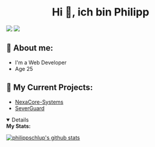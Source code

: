 <h1 align="center">Hi 👋, ich bin Philipp</h1>

![](https://komarev.com/ghpvc/?username=philippschlup&color=red&style=plastic)
![](https://hit.yhype.me/github/profile?user_id=70861625)

## 💬 About me:

- I'm a Web Developer
- Age 25
  <br>

## 📕 My Current Projects:

- <a href="https://nexacore.ch/">NexaCore-Systems<a>
- <a href="https://serverguard.ch/">SeverGuard<a>

<details open>
  <summary><b>My Stats:</b></summary>

[![philippschlup's github stats](https://github-readme-stats.vercel.app/api?username=philippschlup&theme=dark&show_icons=true)](https://github.com/philippschlup)
<!--
[![Top Langs](https://github-readme-stats.vercel.app/api/top-langs/?username=philippschlup&layout=compact&theme=dark&show_icons=true)](https://github.com/philippschlup)
-->
</details>
<!--
<details open>
  <summary>💡<b> Public Projects:</b> </summary>
<!--
  <a href="https://github.com/PNIT Solution Schlup/Coming-Soon-Template">
    <img align="center" src="https://github-readme-stats.vercel.app/api/pin/?username=PNIT Solution Schlup&repo=Coming-Soon-Template&theme=dark&show_icons=true" />
  </a>
<!--
  <a href="https://github.com/PNIT Solution Schlup/Shoutcast-Proxy">
    <img align="center" src="https://github-readme-stats.vercel.app/api/pin/?username=PNIT Solution Schlup&repo=Shoutcast-Proxy&theme=dark&show_icons=true" />
  </a>
  <br><br>
<!--
  <a href="https://github.com/philippschlup/MOTD">
    <img align="center" src="https://github-readme-stats.vercel.app/api/pin/?username=philippschlup&repo=Customize-MOTD&theme=dark&show_icons=true" />
  </a>
<!--
  <a href="https://github.com/philippschlup/Database-Backup-Script">
    <img align="center" src="https://github-readme-stats.vercel.app/api/pin/?username=philippschlup&repo=Database-Backup-Script&theme=dark&show_icons=true" />
  </a>
  <br><br>
<!--
  <a href="https://github.com/philippschlup/htaccess-test">
    <img align="center" src="https://github-readme-stats.vercel.app/api/pin/?username=philippschlup&repo=htaccess-test&theme=dark&show_icons=true" />
  </a>
<!--
  <a href="https://github.com/PNIT Solution Schlup/Webradio-Streaming-Alexa-Skill">
    <img align="center" src="https://github-readme-stats.vercel.app/api/pin/?username=PNIT Solution Schlup&repo=Webradio-Streaming-Alexa-Skill&theme=dark&show_icons=true" />
  </a>
<!--
</details>
-->
<!--
<details open>
  <summary>🛠️<b> Languages and Tools:</b> </summary>
  <a href="https://www.w3schools.com/html/" target="_blank">
  <img align="left" alt="HTML5" width="36px" src="https://cdn.itschlup.ch/img/logos/HTML5.png" /></a>
<!--
  <a href="https://www.w3schools.com/css/" target="_blank">
  <img align="left" alt="CSS3" width="36px" src="https://cdn.itschlup.ch/img/logos/CSS3.png" /></a>
  <a href="https://www.w3schools.com/js/" target="_blank">
  <img align="left" alt="JS" width="36px" src="https://cdn.itschlup.ch/img/logos/JS.png" /></a>
<!--
  <a href="https://www.w3schools.com/php/" target="_blank">
  <img align="left" alt="PHP" width="36px" src="https://cdn.itschlup.ch/img/logos/PHP.png" /></a>
<!--
  <a href="https://getbootstrap.com" target="_blank">
  <img align="left" alt="GetBootstrap" width="36px" src="https://cdn.itschlup.ch/img/logos/getbootstrap.png" /></a>
<!--
  <a href="https://fontawesome.com" target="_blank">
  <img align="left" alt="Fontawesome" width="36px" src="https://cdn.itschlup.ch/img/logos/fontawesome.png" /></a>
<!--
  <a href="https://docs.microsoft.com/de-de/dotnet/csharp/tour-of-csharp/" target="_blank">
  <img align="left" alt="C#" width="36px" src="https://cdn.itschlup.ch/img/logos/CSHARP.png"></a>
<!--
  <a href="https://git-scm.com/" target="_blank">
  <img align="left" alt="git" width="36px"  src="https://cdn.itschlup.ch/img/logos/git.png" /></a>
<!--
  <a href="https://github.com/philippschlup/" target="_blank">
  <img align="left" alt="GitHub" width="36px" src="https://cdn.itschlup.ch/img/logos/github.png" /></a>
<!--
</details>
<br /><br /><br />
<!--
<details open>
  <summary>💾<b> Softwares:</b> </summary>
  <a href="https://code.visualstudio.com/" target="_blank">
  <img align="left" alt="Visual Studio Code" width="36px" src="https://cdn.itschlup.ch/img/logos/vscode.png"/></a>
<!--
  <a href="https://visualstudio.microsoft.com/de/" target="_blank">
  <img align="left" alt="visualstudio" width="36px"src="https://cdn.itschlup.ch/img/logos/vs.png"/></a>
<!--
  <a href="https://discord.com/" target="_blank">
  <img align="left" alt="Discord" width="36px" src="https://cdn.itschlup.ch/img/logos/discord.png"/></a>
<!--
  <a href="https://www.thunderbird.net" target="_blank">
  <img align="left" alt="thunderbird" width="36px" src="https://cdn.itschlup.ch/img/logos/thunderbird.png"/></a>
<!--
  <a href="https://www.mozilla.org/" target="_blank">
  <img align="left" alt="firefox" width="36px" src="https://cdn.itschlup.ch/img/logos/firefox.png"/></a>
<!--
  <a href="https://www.google.com/intl/de_de/chrome/" target="_blank">
  <img align="left" alt="chrome" width="36px" src="https://cdn.itschlup.ch/img/logos/chrome.png"/></a>
<!--
  <a href="https://www.teamspeak.com/" target="_blank"> 
  <img align="left" alt="TeamSpeak" width="36px" src="https://cdn.itschlup.ch/img/logos/teamspeak.png"/></a>
<!--
  <a href="https://www.spotify.com/" target="_blank">
  <img align="left" alt="Spotify" width="36px" src="https://cdn.itschlup.ch/img/logos/spotify.png"/></a>
<!--
  <a href="https://pi-hole.net/" target="_blank">
  <img align="left" alt="PI-Hole" width="36px" src="https://upload.wikimedia.org/wikipedia/commons/0/00/Pi-hole_Logo.png"/></a>
<!--
  <a href="https://www.proxmox.com/de/" target="_blank">
  <img align="left" alt="Proxmox" width="46px" src="https://www.proxmox.com/images/proxmox/Proxmox-logo-stacked-840px.png"/></a>
<!--
</details>-->
<br /><br /><br />
<!--
<h3 align="center">
  ⬇⬇ Check my Team below ⬇⬇
</h3>

## IT Solution Schlup Team

<table>
  <tr>
    <td align="center">
      <a href="https://github.com/philippschlup"><img src="https://avatars.githubusercontent.com/u/70861625?s=96&v=4" width="100px;" alt="philippschlup" /></a><br />
      <sub><b><a href="https://github.com/philippschlup">Philipp</b></a></sub><br />Manager<br /><a href="https://itschlup.ch/">IT Solution Schlup</a>
    </td><!--
    <br>
    <td align="center">
      <a href="https://github.com/dev-mb"><img src="https://avatars3.githubusercontent.com/u/50833616?v=4" width="100px;" alt="Dev-MB" /><br />
        <sub><b><a href="https://github.com/dev-mb">Florin</b></a></sub><br />Deputy manager<br /><a  href="https://dev-mb.dev/">Dev-MB</a>
    </td>--><!--
  </tr>
</table>
<br>

> Webseite: [itschlup.ch](https://itschlup.ch) \
> Support [Discord-Server](https://discord.gg/xFCUUgh) \-->
> Made with :heart: <br>
> V 0.0.1 <br>
